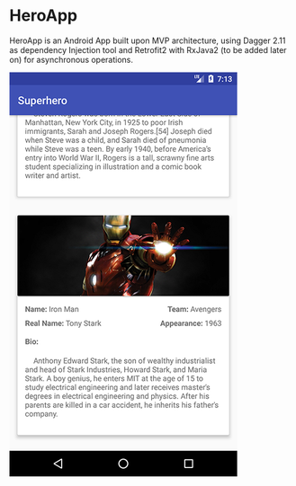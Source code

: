 # HeroApp
HeroApp is an Android App built upon MVP architecture, using Dagger 2.11 as dependency Injection tool and Retrofit2 with RxJava2 (to be added later on) for asynchronous operations.


![alt text](https://raw.githubusercontent.com/Ahnset/HeroApp/master/Screenshot_720p.png)
